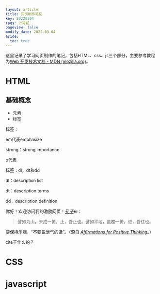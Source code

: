 ```yaml
---
layout: article
title: 网页制作笔记
key: 20220304
tags: 计算机
pageview: false
modify_date: 2022-03-04
aside:
  toc: true
---
```




这里记录了学习网页制作的笔记，包括HTML、css、js三个部分，主要参考教程为[Web 开发技术文档 - MDN (mozilla.org)](https://developer.mozilla.org/zh-CN/docs/Web/)。

<!--more-->



# HTML

## 基础概念

* 元素
* 标签



标签：

em代表emphasize

strong：strong importance

p代表

标签：dl，dt和dd

dl：description list

dt：description terms

dd：description definition





<p>你好！欢迎访问我的激励网页！<a href="http://www.brainyquote.com/quotes/authors/c/confucius.html"><cite>孔子</cite></a>曰：</p>
<blockquote cite="https://zh.wikipedia.org/zh-hans/孔子">
  <p>譬如为山，未成一篑，止，吾止也。譬如平地，虽覆一篑，进，吾往也。</p>
</blockquote>
<p>要保持乐观，<q cite="http://www.affirmationsforpositivethinking.com/">不要说泄气的话</q>。（源自 <a href="http://www.affirmationsforpositivethinking.com/"><cite>Affirmations for Positive Thinking</cite></a>。）</p>



cite干什么的？







# CSS







# javascript



